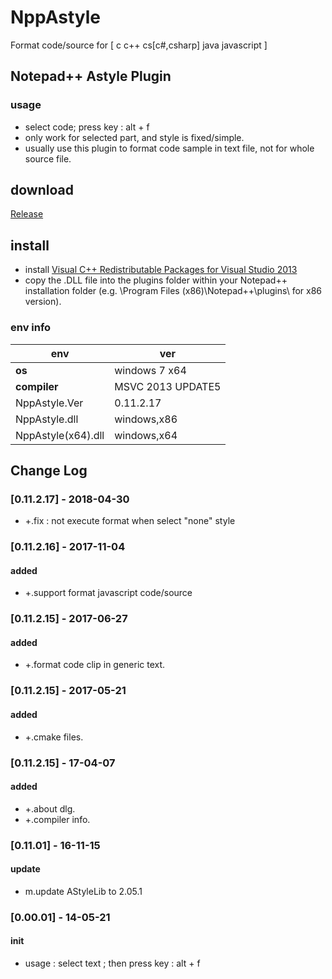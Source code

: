 # NppAstyle
Format code/source for [ c c++ cs[c#,csharp] java javascript ]

## Notepad++ Astyle Plugin
### usage
- select code; press key : alt + f
- only work for selected part, and style is fixed/simple.
- usually use this plugin to format code sample in text file, not for whole source file.

## download

[Release](https://github.com/JetMeta/NppAstyle/tree/master/bin "Release")

## install
- install [Visual C++ Redistributable Packages for Visual Studio 2013](https://www.microsoft.com/en-gb/download/details.aspx?id=40784)
- copy the .DLL file into the plugins folder within your Notepad++ installation folder (e.g. \Program Files (x86)\Notepad++\plugins\ for x86 version).

### env info
|env   | ver|
| - | - |
|__os__|windows 7 x64|
|__compiler__|MSVC 2013 UPDATE5|
|NppAstyle.Ver|0.11.2.17|
|NppAstyle.dll|windows,x86|
|NppAstyle(x64).dll|windows,x64|

[logo]:https://github.com/JetMeta/ZToolKit/blob/master/Avator/jz_l.png "JetZux"

## Change Log
### [0.11.2.17] - 2018-04-30
- +.fix : not execute format when select "none" style

### [0.11.2.16] - 2017-11-04
#### added
- +.support format javascript code/source

### [0.11.2.15] - 2017-06-27
#### added
- +.format code clip in generic text.

### [0.11.2.15] - 2017-05-21
#### added
- +.cmake files.

### [0.11.2.15] - 17-04-07
#### added
- +.about dlg.
- +.compiler info.

### [0.11.01] - 16-11-15 
#### update
- m.update AStyleLib to 2.05.1

### [0.00.01] - 14-05-21
#### init
- usage : select text ; then press key : alt + f
